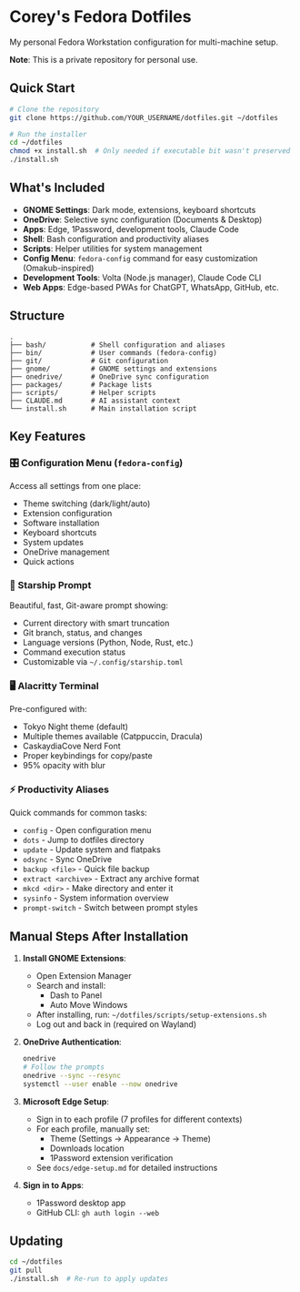 # Corey's Fedora Dotfiles

My personal Fedora Workstation configuration for multi-machine setup.

**Note**: This is a private repository for personal use.

## Quick Start

```bash
# Clone the repository
git clone https://github.com/YOUR_USERNAME/dotfiles.git ~/dotfiles

# Run the installer
cd ~/dotfiles
chmod +x install.sh  # Only needed if executable bit wasn't preserved
./install.sh
```

## What's Included

- **GNOME Settings**: Dark mode, extensions, keyboard shortcuts
- **OneDrive**: Selective sync configuration (Documents & Desktop)
- **Apps**: Edge, 1Password, development tools, Claude Code
- **Shell**: Bash configuration and productivity aliases
- **Scripts**: Helper utilities for system management
- **Config Menu**: `fedora-config` command for easy customization (Omakub-inspired)
- **Development Tools**: Volta (Node.js manager), Claude Code CLI
- **Web Apps**: Edge-based PWAs for ChatGPT, WhatsApp, GitHub, etc.

## Structure

```
.
├── bash/           # Shell configuration and aliases
├── bin/            # User commands (fedora-config)
├── git/            # Git configuration
├── gnome/          # GNOME settings and extensions
├── onedrive/       # OneDrive sync configuration
├── packages/       # Package lists
├── scripts/        # Helper scripts
├── CLAUDE.md       # AI assistant context
└── install.sh      # Main installation script
```

## Key Features

### 🎛️ Configuration Menu (`fedora-config`)
Access all settings from one place:
- Theme switching (dark/light/auto)
- Extension configuration
- Software installation
- Keyboard shortcuts
- System updates
- OneDrive management
- Quick actions

### 🚀 Starship Prompt
Beautiful, fast, Git-aware prompt showing:
- Current directory with smart truncation
- Git branch, status, and changes
- Language versions (Python, Node, Rust, etc.)
- Command execution status
- Customizable via `~/.config/starship.toml`

### 🖥️ Alacritty Terminal
Pre-configured with:
- Tokyo Night theme (default)
- Multiple themes available (Catppuccin, Dracula)
- CaskaydiaCove Nerd Font
- Proper keybindings for copy/paste
- 95% opacity with blur

### ⚡ Productivity Aliases
Quick commands for common tasks:
- `config` - Open configuration menu
- `dots` - Jump to dotfiles directory
- `update` - Update system and flatpaks
- `odsync` - Sync OneDrive
- `backup <file>` - Quick file backup
- `extract <archive>` - Extract any archive format
- `mkcd <dir>` - Make directory and enter it
- `sysinfo` - System information overview
- `prompt-switch` - Switch between prompt styles

## Manual Steps After Installation

1. **Install GNOME Extensions**:
   - Open Extension Manager
   - Search and install: 
     - Dash to Panel
     - Auto Move Windows
   - After installing, run: `~/dotfiles/scripts/setup-extensions.sh`
   - Log out and back in (required on Wayland)

2. **OneDrive Authentication**:
   ```bash
   onedrive
   # Follow the prompts
   onedrive --sync --resync
   systemctl --user enable --now onedrive
   ```

3. **Microsoft Edge Setup**:
   - Sign in to each profile (7 profiles for different contexts)
   - For each profile, manually set:
     - Theme (Settings → Appearance → Theme)
     - Downloads location
     - 1Password extension verification
   - See `docs/edge-setup.md` for detailed instructions

4. **Sign in to Apps**:
   - 1Password desktop app
   - GitHub CLI: `gh auth login --web`

## Updating

```bash
cd ~/dotfiles
git pull
./install.sh  # Re-run to apply updates
```